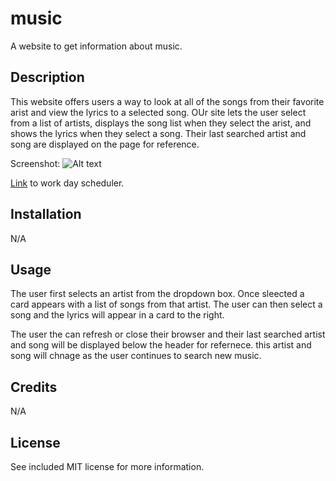 # music
A website to get information about music.

## Description

This website offers users a way to look at all of the songs from their favorite arist and view the lyrics to a selected song. OUr site lets the user select from a list of artists, displays the song list when they select the arist, and shows the lyrics when they select a song. Their last searched artist and song are displayed on the page for reference. 

Screenshot:
![Alt text](./Assets/screenshot.png?raw=true "Screen Shot of Webpage")

[Link][1] to work day scheduler.

[1]: https://nikinak.github.io/Movie-Song-Recommendations/ "Link"

## Installation

N/A

## Usage
The user first selects an artist from the dropdown box. Once sleected a card appears with a list of songs from that artist. The user can then select a song and the lyrics will appear in a card to the right. 

The user the can refresh or close their browser and their last searched artist and song will be displayed below the header for refernece. this artist and song will chnage as the user continues to search new music.


## Credits
N/A

## License
See included MIT license for more information.